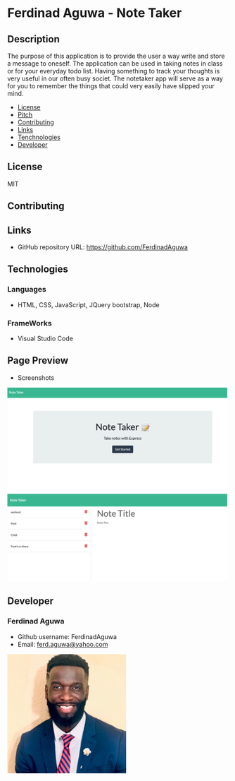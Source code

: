 # Ferdinad Aguwa - Note Taker
## Description
The purpose of this application is to provide the user a way write and store a message to oneself. The application can be used in taking notes in class or for your everyday todo list. Having something to track your thoughts is very useful in our often busy societ. The notetaker app will serve as a way for you to remember the things that could very easily have slipped your mind. 

* [License](#license)
* [Pitch](#pitch)
* [Contributing](#contributing)
* [Links](#Links)
* [Tenchnologies](#Technologies)
* [Developer](#Developer)
## License
MIT
## Contributing

## Links
* GitHub repository URL: https://github.com/FerdinadAguwa
## Technologies
### Languages
* HTML, CSS, JavaScript, JQuery bootstrap, Node 
### FrameWorks
* Visual Studio Code
## Page Preview
* Screenshots

<img src= "images/Screen Shot 2021-01-03 at 4.21.11 PM.png"
alt= "home page "
width=500px
/>
<img src= "images/Screen Shot 2021-01-03 at 4.21.35 PM.png"
alt= "notes page"
width= 500px
/>



## Developer
### Ferdinad Aguwa 
* Github username: FerdinadAguwa
* Email: ferd.aguwa@yahoo.com

<img src= "images/0.jpeg"
     alt="Contributer Photo"
     width=270px
     style="float: left; margin-right: 10px;"/>